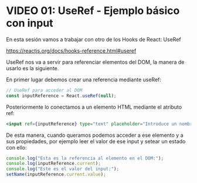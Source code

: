 # VIDEO 01: UseRef - Ejemplo básico con input

En esta sesión vamos a trabajar con otro de los Hooks de React: UseRef

<https://reactjs.org/docs/hooks-reference.html#useref>

UseRef nos va a servir para referenciar elementos del DOM, la manera de usarlo es la siguiente.

En primer lugar debemos crear una referencia mediante useRef:

```jsx
// UseRef para acceder al DOM
const inputReference = React.useRef(null);
```

Posteriormente lo conectamos a un elemento HTML mediante el atributo ref:

```jsx
<input ref={inputReference} type="text" placeholder="Introduce un nombre..." />
```

De esta manera, cuando queramos podemos acceder a ese elemento y a sus propiedades, por ejemplo leer el valor de ese input y setear un estado con ello:

```jsx
console.log("Esta es la referencia al elemento en el DOM:");
console.log(inputReference.current);
console.log("Este es el valor del input:");
setName(inputReference.current.value);
```
